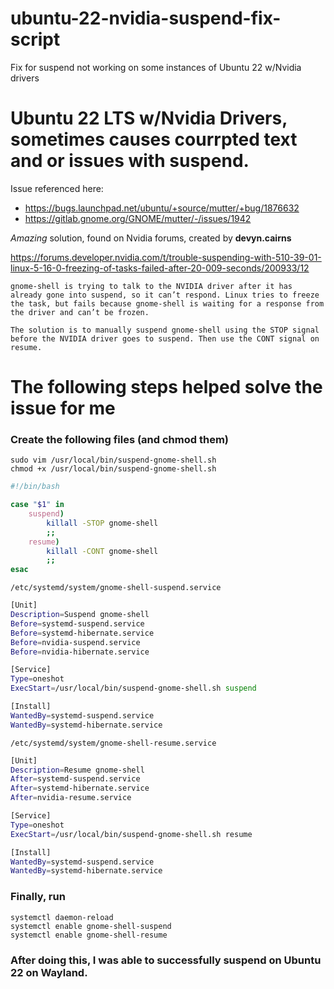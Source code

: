 # ubuntu-22-nvidia-suspend-fix-script
Fix for suspend not working on some instances of Ubuntu 22 w/Nvidia drivers

# Ubuntu 22 LTS w/Nvidia Drivers, sometimes causes courrpted text and or issues with suspend.

Issue referenced here:

- https://bugs.launchpad.net/ubuntu/+source/mutter/+bug/1876632
- https://gitlab.gnome.org/GNOME/mutter/-/issues/1942


_Amazing_ solution, found on Nvidia forums, created by **devyn.cairns**

https://forums.developer.nvidia.com/t/trouble-suspending-with-510-39-01-linux-5-16-0-freezing-of-tasks-failed-after-20-009-seconds/200933/12

```
gnome-shell is trying to talk to the NVIDIA driver after it has already gone into suspend, so it can’t respond. Linux tries to freeze the task, but fails because gnome-shell is waiting for a response from the driver and can’t be frozen.

The solution is to manually suspend gnome-shell using the STOP signal before the NVIDIA driver goes to suspend. Then use the CONT signal on resume.
```

# The following steps helped solve the issue for me

### Create the following files (and chmod them)


```
sudo vim /usr/local/bin/suspend-gnome-shell.sh
chmod +x /usr/local/bin/suspend-gnome-shell.sh
```


```bash
#!/bin/bash

case "$1" in
    suspend)
        killall -STOP gnome-shell
        ;;
    resume)
        killall -CONT gnome-shell
        ;;
esac
```

```
/etc/systemd/system/gnome-shell-suspend.service
```

```bash
[Unit]
Description=Suspend gnome-shell
Before=systemd-suspend.service
Before=systemd-hibernate.service
Before=nvidia-suspend.service
Before=nvidia-hibernate.service

[Service]
Type=oneshot
ExecStart=/usr/local/bin/suspend-gnome-shell.sh suspend

[Install]
WantedBy=systemd-suspend.service
WantedBy=systemd-hibernate.service
```

```
/etc/systemd/system/gnome-shell-resume.service
```

```bash
[Unit]
Description=Resume gnome-shell
After=systemd-suspend.service
After=systemd-hibernate.service
After=nvidia-resume.service

[Service]
Type=oneshot
ExecStart=/usr/local/bin/suspend-gnome-shell.sh resume

[Install]
WantedBy=systemd-suspend.service
WantedBy=systemd-hibernate.service
```

### Finally, run

```
systemctl daemon-reload
systemctl enable gnome-shell-suspend
systemctl enable gnome-shell-resume
```

### After doing this, I was able to successfully suspend on Ubuntu 22 on Wayland.
